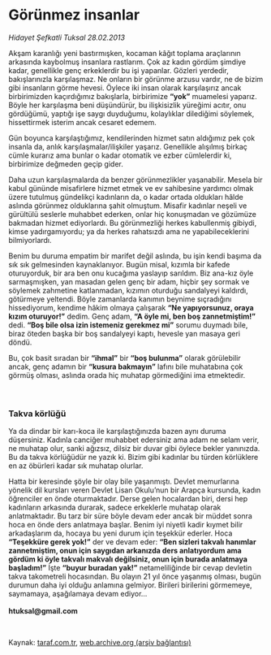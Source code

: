 # Görünmez insanlar

*Hidayet Şefkatli Tuksal 28.02.2013*

<div class="yazi"><p>Akşam karanlığı yeni bastırmışken, kocaman kâğıt toplama araçlarının arkasında kaybolmuş insanlara rastlarım. Çok az kadın gördüm şimdiye kadar, genellikle genç erkeklerdir bu işi yapanlar. Gözleri yerdedir, bakışlarınızla karşılaşmaz. Ne onların bir görünme arzusu vardır, ne de bizim gibi insanların görme hevesi. Öylece iki insan olarak karşılaşırız ancak birbirimizden kaçırdığımız bakışlarla, birbirimize <b>“yok”</b> muamelesi yaparız. Böyle her karşılaşma beni düşündürür, bu ilişkisizlik yüreğimi acıtır, onu gördüğümü, yaptığı işe saygı duyduğumu, kolaylıklar dilediğimi söylemek, hissettirmek isterim ancak cesaret edemem. </p>
<p>Gün boyunca karşılaştığımız, kendilerinden hizmet satın aldığımız pek çok insanla da, anlık karşılaşmalar/ilişkiler yaşarız. Genellikle alışılmış birkaç cümle kurarız ama bunlar o kadar otomatik ve ezber cümlelerdir ki, birbirimize değmeden geçip gider. </p>
<p>Daha uzun karşılaşmalarda da benzer görünmezlikler yaşanabilir. Mesela bir kabul gününde misafirlere hizmet etmek ve ev sahibesine yardımcı olmak üzere tutulmuş gündelikçi kadınların da, o kadar ortada oldukları hâlde aslında görünmez olduklarına şahit olmuştum. Misafir kadınlar neşeli ve gürültülü seslerle muhabbet ederken, onlar hiç konuşmadan ve gözümüze bakmadan hizmet ediyorlardı. Bu görünmezliği herkes kabullenmiş gibiydi, kimse yadırgamıyordu; ya da herkes rahatsızdı ama ne yapabileceklerini bilmiyorlardı. </p>
<p>Benim bu duruma empatim bir marifet değil aslında, bu işin kendi başıma da sık sık gelmesinden kaynaklanıyor. Bugün misal, kızımla bir kafede oturuyorduk, bir ara ben onu kucağıma yaslayıp sarıldım. Biz ana-kız öyle sarmaşmışken, yan masadan gelen genç bir adam, hiçbir şey sormak ve söylemek zahmetine katlanmadan, kızımın oturduğu sandalyeyi kaldırdı, götürmeye yeltendi. Böyle zamanlarda kanımın beynime sıçradığını hissediyorum, kendime hâkim olmaya çalışarak <b>“Ne yapıyorsunuz, oraya kızım oturuyor!”</b> dedim. Genç adam, <b>“A öyle mi, ben boş zannetmiştim!”</b> dedi. <b>“Boş bile olsa izin istemeniz gerekmez mi”</b> sorumu duymadı bile, biraz öteden başka bir boş sandalyeyi kaptı, hevesle yan masaya geri döndü. </p>
<p>Bu, çok basit sıradan bir <b>“ihmal”</b> bir <b>“boş bulunma”</b> olarak görülebilir ancak, genç adamın bir <b>“kusura bakmayın”</b> lafını bile muhatabına çok görmüş olması, aslında orada hiç muhatap görmediğini ima etmektedir.<br/><br/><br/></p>
<h3>Takva körlüğü</h3>
<p>Ya da dindar bir karı-koca ile karşılaştığınızda bazen aynı duruma düşersiniz. Kadınla canciğer muhabbet edersiniz ama adam ne selam verir, ne muhatap olur, sanki ağızsız, dilsiz bir duvar gibi öylece bekler yanınızda. Bu da takva körlüğüdür ne yazık ki. Bizim gibi kadınlar bu türden körlüklere en az öbürleri kadar sık muhatap olurlar. </p>
<p>Hatta bir keresinde şöyle bir olay bile yaşanmıştı. Devlet memurlarına yönelik dil kursları veren Devlet Lisan Okulu’nun bir Arapça kursunda, kadın öğrenciler en önde oturmaktadır. Derse gelen hocalardan biri, dersi hep kadınların arkasında durarak, sadece erkeklerle muhatap olarak anlatmaktadır. Bu tarz bir süre böyle devam eder ancak bir müddet sonra hoca en önde ders anlatmaya başlar. Benim iyi niyetli kadir kıymet bilir arkadaşlarım da, hocaya bu yeni durum için teşekkür ederler. Hoca <b>“Teşekküre gerek yok!”</b> der ve devam eder: <b>“Ben sizleri takvalı hanımlar zannetmiştim, onun için saygıdan arkanızda ders anlatıyordum ama gördüm ki öyle takvalı makvalı değilsiniz, onun için burada anlatmaya başladım!”</b> İşte <b>“buyur buradan yak!”</b> netameliliğinde bir cevap devletin takva takometreli hocasından. Bu olayın 21 yıl önce yaşanmış olması, bugün durumun daha iyi olduğu anlamına gelmiyor. Birileri birilerini görmemeye, saymamaya, aşağılamaya devam ediyor...<br/><br/><b>htuksal@gmail.com</b></p>
<p> </p>
</div>

Kaynak: [taraf.com.tr](http://www.taraf.com.tr:80/hidayet-sefkatli-tuksal/makale-gorunmez-insanlar.htm), [web.archive.org (arşiv bağlantısı)](http://web.archive.org/web/20130930050313/http://www.taraf.com.tr:80/hidayet-sefkatli-tuksal/makale-gorunmez-insanlar.htm)
